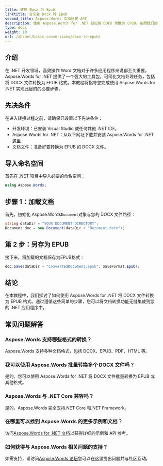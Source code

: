 ```yaml
---
title: 转换 Docx 为 Epub
linktitle: 音乐会 Docx 转 Epub
second_title: Aspose.Words 文档处理 API
description: 使用 Aspose.Words for .NET 轻松将 DOCX 转换为 EPUB。按照我们的教程无缝集成到您的 .NET 应用程序中。
type: docs
weight: 10
url: /zh/net/basic-conversions/docx-to-epub/
---
```

## 介绍

在 .NET 开发领域，高效操作 Word 文档对于许多应用程序来说都至关重要。Aspose.Words for .NET 提供了一个强大的工具包，可简化文档处理任务，包括将 DOCX 文件转换为 EPUB 格式。本教程将指导您完成使用 Aspose.Words for .NET 实现此目的的必要步骤。

## 先决条件

在进入转换过程之前，请确保已设置以下先决条件：
- 开发环境：已安装 Visual Studio 或任何其他 .NET IDE。
- Aspose.Words for .NET：从以下网址下载并安装 Aspose.Words for .NET[这里](https://releases.aspose.com/words/net/).
- 文档文件：准备好要转换为 EPUB 的 DOCX 文件。

## 导入命名空间

首先在 .NET 项目中导入必要的命名空间：

```csharp
using Aspose.Words;
```

## 步骤 1：加载文档

首先，初始化 Aspose.Words`Document`对象与您的 DOCX 文件路径：

```csharp
string dataDir = "YOUR DOCUMENT DIRECTORY";
Document doc = new Document(dataDir + "Document.docx");
```

## 第 2 步：另存为 EPUB

接下来，将加载的文档保存为EPUB格式：

```csharp
doc.Save(dataDir + "ConvertedDocument.epub", SaveFormat.Epub);
```

## 结论

在本教程中，我们探讨了如何使用 Aspose.Words for .NET 将 DOCX 文件转换为 EPUB 格式。通过遵循这些简单的步骤，您可以将文档转换功能无缝集成到您的 .NET 应用程序中。

## 常见问题解答

### Aspose.Words 支持哪些格式的转换？
Aspose.Words 支持多种文档格式，包括 DOCX、EPUB、PDF、HTML 等。

### 我可以使用 Aspose.Words 批量转换多个 DOCX 文件吗？
是的，您可以使用 Aspose.Words for .NET 将 DOCX 文件批量转换为 EPUB 或其他格式。

### Aspose.Words 与 .NET Core 兼容吗？
是的，Aspose.Words 完全支持.NET Core 和.NET Framework。

### 在哪里可以找到 Aspose.Words 的更多示例和文档？
访问[Aspose.Words for .NET 文档](https://reference.aspose.com/words/net/)以获得详细的示例和 API 参考。

### 如何获得与 Aspose.Words 相关问题的支持？
如需支持，请访问[Aspose.Words 论坛](https://forum.aspose.com/c/words/8)您可以在这里提出问题并与社区互动。
